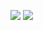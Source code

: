 ![](/assets/aaaaaaaaaa.png)
![](/assets/bbbbbbbbbbbbbbb.png)


<!-- ![](/assets/%E5%B1%8F%E5%B9%95%E5%BF%AB%E7%85%A7%202020-06-19%20%E4%B8%8A%E5%8D%8811.18.33.png)

![%E5%B1%8F%E5%B9%95%E5%BF%AB%E7%85%A7%202020-06-19%20%E4%B8%8A%E5%8D%8811.18.50](/assets/%E5%B1%8F%E5%B9%95%E5%BF%AB%E7%85%A7%202020-06-19%20%E4%B8%8A%E5%8D%8811.18.50.png)

![%E5%B1%8F%E5%B9%95%E5%BF%AB%E7%85%A7%202020-06-19%20%E4%B8%8A%E5%8D%8811.18.59](/assets/%E5%B1%8F%E5%B9%95%E5%BF%AB%E7%85%A7%202020-06-19%20%E4%B8%8A%E5%8D%8811.18.59.png)

![%E5%B1%8F%E5%B9%95%E5%BF%AB%E7%85%A7%202020-06-19%20%E4%B8%8A%E5%8D%8811.19.11](/assets/%E5%B1%8F%E5%B9%95%E5%BF%AB%E7%85%A7%202020-06-19%20%E4%B8%8A%E5%8D%8811.19.11.png)

![%E5%B1%8F%E5%B9%95%E5%BF%AB%E7%85%A7%202020-06-19%20%E4%B8%8A%E5%8D%8811.19.32](/assets/%E5%B1%8F%E5%B9%95%E5%BF%AB%E7%85%A7%202020-06-19%20%E4%B8%8A%E5%8D%8811.19.32.png)

![%E5%B1%8F%E5%B9%95%E5%BF%AB%E7%85%A7%202020-06-19%20%E4%B8%8A%E5%8D%8811.20.00](/assets/%E5%B1%8F%E5%B9%95%E5%BF%AB%E7%85%A7%202020-06-19%20%E4%B8%8A%E5%8D%8811.20.00.png)

![%E5%B1%8F%E5%B9%95%E5%BF%AB%E7%85%A7%202020-06-19%20%E4%B8%8A%E5%8D%8811.20.15](/assets/%E5%B1%8F%E5%B9%95%E5%BF%AB%E7%85%A7%202020-06-19%20%E4%B8%8A%E5%8D%8811.20.15.png)

![%E5%B1%8F%E5%B9%95%E5%BF%AB%E7%85%A7%202020-06-19%20%E4%B8%8A%E5%8D%8811.20.25](/assets/%E5%B1%8F%E5%B9%95%E5%BF%AB%E7%85%A7%202020-06-19%20%E4%B8%8A%E5%8D%8811.20.25.png)

![%E5%B1%8F%E5%B9%95%E5%BF%AB%E7%85%A7%202020-06-19%20%E4%B8%8A%E5%8D%8811.20.32](/assets/%E5%B1%8F%E5%B9%95%E5%BF%AB%E7%85%A7%202020-06-19%20%E4%B8%8A%E5%8D%8811.20.32.png)

![%E5%B1%8F%E5%B9%95%E5%BF%AB%E7%85%A7%202020-06-19%20%E4%B8%8A%E5%8D%8811.20.46](/assets/%E5%B1%8F%E5%B9%95%E5%BF%AB%E7%85%A7%202020-06-19%20%E4%B8%8A%E5%8D%8811.20.46.png)

![%E5%B1%8F%E5%B9%95%E5%BF%AB%E7%85%A7%202020-06-19%20%E4%B8%8A%E5%8D%8811.21.02](/assets/%E5%B1%8F%E5%B9%95%E5%BF%AB%E7%85%A7%202020-06-19%20%E4%B8%8A%E5%8D%8811.21.02.png)

![%E5%B1%8F%E5%B9%95%E5%BF%AB%E7%85%A7%202020-06-19%20%E4%B8%8A%E5%8D%8811.21.32](/assets/%E5%B1%8F%E5%B9%95%E5%BF%AB%E7%85%A7%202020-06-19%20%E4%B8%8A%E5%8D%8811.21.32.png)

![%E5%B1%8F%E5%B9%95%E5%BF%AB%E7%85%A7%202020-06-19%20%E4%B8%8A%E5%8D%8811.21.45](/assets/%E5%B1%8F%E5%B9%95%E5%BF%AB%E7%85%A7%202020-06-19%20%E4%B8%8A%E5%8D%8811.21.45.png)

![%E5%B1%8F%E5%B9%95%E5%BF%AB%E7%85%A7%202020-06-19%20%E4%B8%8A%E5%8D%8811.21.58](/assets/%E5%B1%8F%E5%B9%95%E5%BF%AB%E7%85%A7%202020-06-19%20%E4%B8%8A%E5%8D%8811.21.58.png)

![%E5%B1%8F%E5%B9%95%E5%BF%AB%E7%85%A7%202020-06-19%20%E4%B8%8A%E5%8D%8811.22.12](/assets/%E5%B1%8F%E5%B9%95%E5%BF%AB%E7%85%A7%202020-06-19%20%E4%B8%8A%E5%8D%8811.22.12.png)

![%E5%B1%8F%E5%B9%95%E5%BF%AB%E7%85%A7%202020-06-19%20%E4%B8%8A%E5%8D%8811.22.30](/assets/%E5%B1%8F%E5%B9%95%E5%BF%AB%E7%85%A7%202020-06-19%20%E4%B8%8A%E5%8D%8811.22.30.png)

![%E5%B1%8F%E5%B9%95%E5%BF%AB%E7%85%A7%202020-06-19%20%E4%B8%8A%E5%8D%8811.22.41](/assets/%E5%B1%8F%E5%B9%95%E5%BF%AB%E7%85%A7%202020-06-19%20%E4%B8%8A%E5%8D%8811.22.41.png)

![%E5%B1%8F%E5%B9%95%E5%BF%AB%E7%85%A7%202020-06-19%20%E4%B8%8A%E5%8D%8811.22.48](/assets/%E5%B1%8F%E5%B9%95%E5%BF%AB%E7%85%A7%202020-06-19%20%E4%B8%8A%E5%8D%8811.22.48.png)

![%E5%B1%8F%E5%B9%95%E5%BF%AB%E7%85%A7%202020-06-19%20%E4%B8%8A%E5%8D%8811.23.05](/assets/%E5%B1%8F%E5%B9%95%E5%BF%AB%E7%85%A7%202020-06-19%20%E4%B8%8A%E5%8D%8811.23.05.png) -->